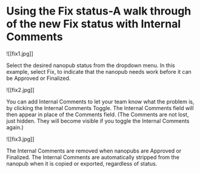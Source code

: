 # Using the Fix status-A walk through of the new Fix status with Internal Comments


![[fix1.jpg]]

   Select the desired nanopub status from the dropdown menu. In this example, select Fix, to indicate that the nanopub needs work before it can be Approved or Finalized.

![[fix2.jpg]]

   You can add Internal Comments to let your team know what the problem is, by clicking the Internal Comments Toggle. The Internal Comments field will then appear in place of the Comments field. (The Comments are not lost, just hidden. They will become visible if you toggle the Internal Comments again.)

![[fix3.jpg]]

   The Internal Comments are removed when nanopubs are Approved or Finalized. The Internal Comments are automatically stripped from the nanopub when it is copied or exported, regardless of status.

